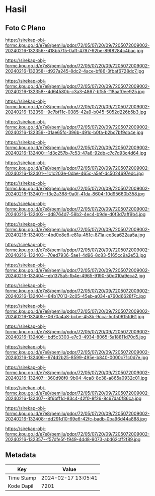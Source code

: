 # Hasil

## Foto C Plano

https://sirekap-obj-formc.kpu.go.id/e7e8/pemilu/pdpr/72/05/07/20/09/7205072009002-20240216-132356--418b5715-0aff-4797-92be-89f8284c4bac.jpg

https://sirekap-obj-formc.kpu.go.id/e7e8/pemilu/pdpr/72/05/07/20/09/7205072009002-20240216-132358--d927a245-8dc2-4ace-bf86-3fbaf6728dc7.jpg

https://sirekap-obj-formc.kpu.go.id/e7e8/pemilu/pdpr/72/05/07/20/09/7205072009002-20240216-132358--4d64580b-c3a3-4867-bf55-f18aaf0ee925.jpg

https://sirekap-obj-formc.kpu.go.id/e7e8/pemilu/pdpr/72/05/07/20/09/7205072009002-20240216-132359--9c7bf11c-0385-42a9-b045-5052d226b5b3.jpg

https://sirekap-obj-formc.kpu.go.id/e7e8/pemilu/pdpr/72/05/07/20/09/7205072009002-20240216-132359--01ae65fc-396b-491c-b0fa-b2bc7bf9cb4e.jpg

https://sirekap-obj-formc.kpu.go.id/e7e8/pemilu/pdpr/72/05/07/20/09/7205072009002-20240216-132400--1d3c257b-7c53-47a6-92db-c7c7d93c4d64.jpg

https://sirekap-obj-formc.kpu.go.id/e7e8/pemilu/pdpr/72/05/07/20/09/7205072009002-20240216-132401--1c1c203e-0dae-465c-a5ef-dc5024697edc.jpg

https://sirekap-obj-formc.kpu.go.id/e7e8/pemilu/pdpr/72/05/07/20/09/7205072009002-20240216-132401--f3e2a368-9a0f-41da-8604-10d95660b358.jpg

https://sirekap-obj-formc.kpu.go.id/e7e8/pemilu/pdpr/72/05/07/20/09/7205072009002-20240216-132402--dd8764d7-58b2-4ec4-b9de-d0f3d7aff9b4.jpg

https://sirekap-obj-formc.kpu.go.id/e7e8/pemilu/pdpr/72/05/07/20/09/7205072009002-20240216-132403--4bd0e8e8-e81a-451c-871a-ce3ea622aa5a.jpg

https://sirekap-obj-formc.kpu.go.id/e7e8/pemilu/pdpr/72/05/07/20/09/7205072009002-20240216-132403--70ed7936-5ae1-4d96-8c83-5165cc9a2e53.jpg

https://sirekap-obj-formc.kpu.go.id/e7e8/pemilu/pdpr/72/05/07/20/09/7205072009002-20240216-132404--eb1375a5-fb4e-4965-9190-50d010a9eca2.jpg

https://sirekap-obj-formc.kpu.go.id/e7e8/pemilu/pdpr/72/05/07/20/09/7205072009002-20240216-132404--84b17013-2c05-45eb-a034-e760d6628f7c.jpg

https://sirekap-obj-formc.kpu.go.id/e7e8/pemilu/pdpr/72/05/07/20/09/7205072009002-20240216-132405--0670a4a8-bcbe-453b-9cca-5cf50615fd61.jpg

https://sirekap-obj-formc.kpu.go.id/e7e8/pemilu/pdpr/72/05/07/20/09/7205072009002-20240216-132406--bd5c3303-e7c3-4934-8065-5a18811d70d5.jpg

https://sirekap-obj-formc.kpu.go.id/e7e8/pemilu/pdpr/72/05/07/20/09/7205072009002-20240216-132406--974d2b25-8599-495e-b840-0000c71c0d7e.jpg

https://sirekap-obj-formc.kpu.go.id/e7e8/pemilu/pdpr/72/05/07/20/09/7205072009002-20240216-132407--360d98f0-9b04-4ca8-8c38-a865a0932c01.jpg

https://sirekap-obj-formc.kpu.go.id/e7e8/pemilu/pdpr/72/05/07/20/09/7205072009002-20240216-132407--8f6bff1d-83c4-42f0-8f26-8c67da0f86ca.jpg

https://sirekap-obj-formc.kpu.go.id/e7e8/pemilu/pdpr/72/05/07/20/09/7205072009002-20240216-132408--dd291d10-69e6-42fc-badb-0ba96d44a888.jpg

https://sirekap-obj-formc.kpu.go.id/e7e8/pemilu/pdpr/72/05/07/20/09/7205072009002-20240216-132357--f57dfe5f-f949-4dd8-9073-abd62cff2f89.jpg


## Metadata

| Key        | Value               |
| ---------- | ------------------- |
| Time Stamp | 2024-02-17 13:05:41 |
| Kode Dapil | 7201                |



